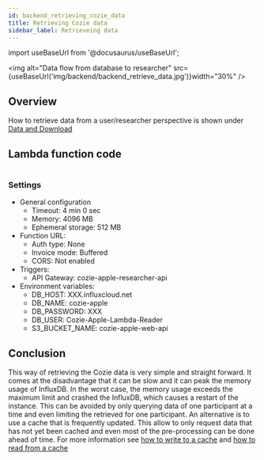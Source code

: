 ```yaml
---
id: backend_retrieving_cozie_data
title: Retrieving Cozie data
sidebar_label: Retrieveing data
---
```


import useBaseUrl from '@docusaurus/useBaseUrl'; 

<img alt="Data flow from database to researcher" src={useBaseUrl('img/backend/backend_retrieve_data.jpg')}width="30%" />

## Overview

How to retrieve data from a user/researcher perspective is shown under [Data and Download](../download_data/download)

## Lambda function code

```python title="Lambda function"

```



### Settings
- General configuration  
    - Timeout: 4 min 0 sec
    - Memory: 4096 MB
    - Ephemeral storage: 512 MB
- Function URL:
    - Auth type: None
    - Invoice mode: Buffered
    - CORS: Not enabled
- Triggers:
    - API Gateway: cozie-apple-researcher-api
- Environment variables:
    - DB_HOST: XXX.influxcloud.net
    - DB_NAME: cozie-apple
    - DB_PASSWORD: XXX
    - DB_USER: Cozie-Apple-Lambda-Reader
    - S3_BUCKET_NAME: cozie-apple-web-api

## Conclusion
This way of retrieving the Cozie data is very simple and straight forward. It comes at the disadvantage that it can be slow and it can peak the memory usage of InfluxDB. In the worst case, the memory usage exceeds the maximum limit and crashed the InfluxDB, which causes a restart of the instance. This can be avoided by only querying data of one participant at a time and even limiting the retrieved for one participant.
An alternative is to use a cache that is frequently updated. This allow to only request data that has not yet been cached and even most of the pre-processing can be done ahead of time. For more information see [how to write to a cache](backend_cache_write) and [how to read from a cache](backend_cache_read)